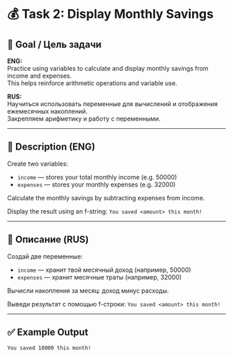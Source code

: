 # 💰 Task 2: Display Monthly Savings

## 🎯 Goal / Цель задачи

**ENG:**  
Practice using variables to calculate and display monthly savings from income and expenses.  
This helps reinforce arithmetic operations and variable use.

**RUS:**  
Научиться использовать переменные для вычислений и отображения ежемесячных накоплений.  
Закрепляем арифметику и работу с переменными.

---

## 📌 Description (ENG)

Create two variables:
- `income` — stores your total monthly income (e.g. 50000)
- `expenses` — stores your monthly expenses (e.g. 32000)

Calculate the monthly savings by subtracting expenses from income.

Display the result using an f-string:
`You saved <amount> this month!`

---

## 📌 Описание (RUS)

Создай две переменные:
- `income` — хранит твой месячный доход (например, 50000)
- `expenses` — хранит месячные траты (например, 32000)

Вычисли накопления за месяц: доход минус расходы.

Выведи результат с помощью f-строки:
`You saved <amount> this month!`

---

## ✅ Example Output

```
You saved 18000 this month!
```

